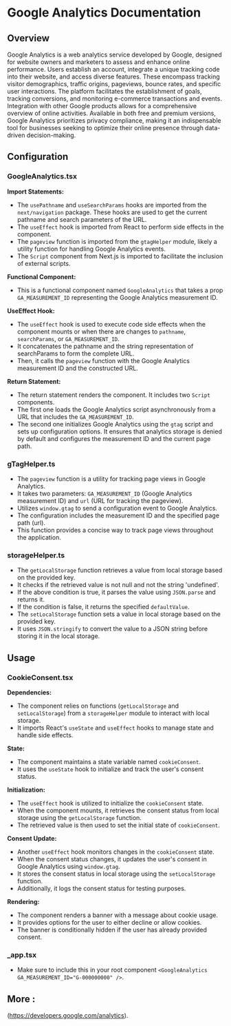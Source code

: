 # Google Analytics Documentation

## Overview

Google Analytics is a web analytics service developed by Google, designed for website owners and marketers to assess and enhance online performance. Users establish an account, integrate a unique tracking code into their website, and access diverse features. These encompass tracking visitor demographics, traffic origins, pageviews, bounce rates, and specific user interactions. The platform facilitates the establishment of goals, tracking conversions, and monitoring e-commerce transactions and events. Integration with other Google products allows for a comprehensive overview of online activities. Available in both free and premium versions, Google Analytics prioritizes privacy compliance, making it an indispensable tool for businesses seeking to optimize their online presence through data-driven decision-making.

## Configuration

### GoogleAnalytics.tsx

**Import Statements:**
- The `usePathname` and `useSearchParams` hooks are imported from the `next/navigation` package. These hooks are used to get the current pathname and search parameters of the URL.
- The `useEffect` hook is imported from React to perform side effects in the component.
- The `pageview` function is imported from the `gtagHelper` module, likely a utility function for handling Google Analytics events.
- The `Script` component from Next.js is imported to facilitate the inclusion of external scripts.

**Functional Component:**
- This is a functional component named `GoogleAnalytics` that takes a prop `GA_MEASUREMENT_ID` representing the Google Analytics measurement ID.

**UseEffect Hook:**
- The `useEffect` hook is used to execute code side effects when the component mounts or when there are changes to `pathname`, `searchParams`, or `GA_MEASUREMENT_ID`.
- It concatenates the pathname and the string representation of searchParams to form the complete URL.
- Then, it calls the `pageview` function with the Google Analytics measurement ID and the constructed URL.

**Return Statement:**
- The return statement renders the component. It includes two `Script` components.
- The first one loads the Google Analytics script asynchronously from a URL that includes the `GA_MEASUREMENT_ID`.
- The second one initializes Google Analytics using the `gtag` script and sets up configuration options. It ensures that analytics storage is denied by default and configures the measurement ID and the current page path.

### gTagHelper.ts

- The `pageview` function is a utility for tracking page views in Google Analytics.
- It takes two parameters: `GA_MEASUREMENT_ID` (Google Analytics measurement ID) and `url` (URL for tracking the pageview).
- Utilizes `window.gtag` to send a configuration event to Google Analytics.
- The configuration includes the measurement ID and the specified page path (url).
- This function provides a concise way to track page views throughout the application.

### storageHelper.ts

- The `getLocalStorage` function retrieves a value from local storage based on the provided key.
- It checks if the retrieved value is not null and not the string 'undefined'.
- If the above condition is true, it parses the value using `JSON.parse` and returns it.
- If the condition is false, it returns the specified `defaultValue`.
- The `setLocalStorage` function sets a value in local storage based on the provided key.
- It uses `JSON.stringify` to convert the value to a JSON string before storing it in the local storage.

## Usage

### CookieConsent.tsx

**Dependencies:**
- The component relies on functions (`getLocalStorage` and `setLocalStorage`) from a `storageHelper` module to interact with local storage.
- It imports React's `useState` and `useEffect` hooks to manage state and handle side effects.

**State:**
- The component maintains a state variable named `cookieConsent`.
- It uses the `useState` hook to initialize and track the user's consent status.

**Initialization:**
- The `useEffect` hook is utilized to initialize the `cookieConsent` state.
- When the component mounts, it retrieves the consent status from local storage using the `getLocalStorage` function.
- The retrieved value is then used to set the initial state of `cookieConsent`.

**Consent Update:**
- Another `useEffect` hook monitors changes in the `cookieConsent` state.
- When the consent status changes, it updates the user's consent in Google Analytics using `window.gtag`.
- It stores the consent status in local storage using the `setLocalStorage` function.
- Additionally, it logs the consent status for testing purposes.

**Rendering:**
- The component renders a banner with a message about cookie usage.
- It provides options for the user to either decline or allow cookies.
- The banner is conditionally hidden if the user has already provided consent.

### _app.tsx

- Make sure to include this in your root component `<GoogleAnalytics GA_MEASUREMENT_ID="G-000000000" />`.


## More :
(https://developers.google.com/analytics).